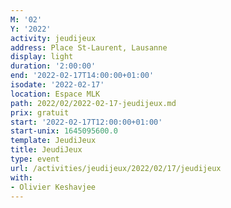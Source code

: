 ```yaml
---
M: '02'
Y: '2022'
activity: jeudijeux
address: Place St-Laurent, Lausanne
display: light
duration: '2:00:00'
end: '2022-02-17T14:00:00+01:00'
isodate: '2022-02-17'
location: Espace MLK
path: 2022/02/2022-02-17-jeudijeux.md
prix: gratuit
start: '2022-02-17T12:00:00+01:00'
start-unix: 1645095600.0
template: JeudiJeux
title: JeudiJeux
type: event
url: /activities/jeudijeux/2022/02/17/jeudijeux
with:
- Olivier Keshavjee
---
```

